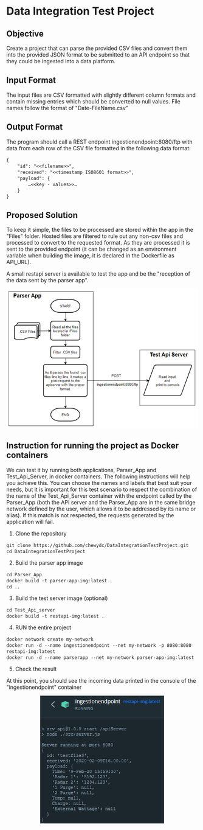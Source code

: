 # Data Integration Test Project

## Objective
Create a project that can parse the provided CSV files and convert them into the provided JSON
format to be submitted to an API endpoint so that they could be ingested into a data platform.

## Input Format
The input files are CSV formatted with slightly different column formats and contain missing
entries which should be converted to null values. File names follow the format of
"Date-FileName.csv"

## Output Format
The program should call a REST endpoint ingestionendpoint:8080/ftp with data from each row
of the CSV file formatted in the following data format:
```
{
    "id": "<<filename>>",
    "received": "<<timestamp ISO8601 format>>",
    "payload": {
        …<<key - values>>…
    }
}
```
## Proposed Solution
To keep it simple, the files to be processed are stored within the app in the "Files" folder. Hosted files are filtered to rule out any non-csv files and processed to convert to the requested format. As they are processed it is sent to the provided endpoint (it can be changed as an environment variable when building the image, it is declared in the Dockerfile as API_URL).

A small restapi server is available to test the app and be the "reception of the data sent by the parser app".

<p align="center">
     <img src="https://github.com/chewydc/DataIntegrationTestProject/blob/64fe21260c50883689e9446982b14dd93beb5a85/Flow.PNG">
</p>

## Instruction for running the project as Docker containers
We can test it by running both applications, Parser_App and Test_Api_Server, in docker containers. The following instructions will help you achieve this. You can choose the names and labels that best suit your needs, but it is important for this test scenario to respect the combination of the name of the Test_Api_Server container with the endpoint called by the Parser_App (both the API server and the Parser_App are in the same bridge network defined by the user, which allows it to be addressed by its name or alias). If this match is not respected, the requests generated by the application will fail.

1. Clone the repository
```
git clone https://github.com/chewydc/DataIntegrationTestProject.git
cd DataIntegrationTestProject
```
2. Build the parser app image
```
cd Parser_App
docker build -t parser-app-img:latest . 
cd ..
```
3. Build the test server image (optional) 
```
cd Test_Api_server
docker build -t restapi-img:latest .  
```
4. RUN the entire project
```
docker network create my-network
docker run -d --name ingestionendpoint --net my-network -p 8080:8080 restapi-img:latest
docker run -d --name parserapp --net my-network parser-app-img:latest

```
5. Check the result

At this point, you should see the incoming data printed in the console of the "ingestionendpoint" container

<p align="center">
     <img src="https://github.com/chewydc/DataIntegrationTestProject/blob/64fe21260c50883689e9446982b14dd93beb5a85/ResultExample.PNG">
</p>
